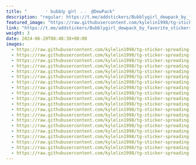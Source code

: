 ```yaml
---
title: "       ◜ 𝖻𝗎𝖻𝖻𝗅𝗒 𝗀𝗂r𝗅  ៸ ៸  @DewPack‌"
description: "regular: https://t.me/addstickers/Bubblygirl_dewpack_by_favorite_stickers_bot"
featured_image: "https://raw.githubusercontent.com/kylelin1998/tg-sticker-spreading-worldwide-images/main/img/cfd07686-f3b2-42f0-8f2d-dafaa5278f9b.jpg"
link: "https://t.me/addstickers/Bubblygirl_dewpack_by_favorite_stickers_bot"
weight: 3
date: 2024-06-20T08:48:38+08:00
images:
  - https://raw.githubusercontent.com/kylelin1998/tg-sticker-spreading-worldwide-images/main/img/cfd07686-f3b2-42f0-8f2d-dafaa5278f9b.jpg
  - https://raw.githubusercontent.com/kylelin1998/tg-sticker-spreading-worldwide-images/main/img/847314d7-c6a9-4695-8291-5b1ad9166d7a.jpg
  - https://raw.githubusercontent.com/kylelin1998/tg-sticker-spreading-worldwide-images/main/img/5f7f7d5f-1a7c-4c8e-bfc8-f479ff34d5d4.jpg
  - https://raw.githubusercontent.com/kylelin1998/tg-sticker-spreading-worldwide-images/main/img/44b0d7ae-de79-4a32-90ed-83162a6b7cbc.jpg
  - https://raw.githubusercontent.com/kylelin1998/tg-sticker-spreading-worldwide-images/main/img/a72d8ce2-7500-4a88-ab44-1c488a891813.jpg
  - https://raw.githubusercontent.com/kylelin1998/tg-sticker-spreading-worldwide-images/main/img/04dd456a-8410-4581-a622-28e25af0adac.jpg
  - https://raw.githubusercontent.com/kylelin1998/tg-sticker-spreading-worldwide-images/main/img/31b4946f-6e34-4b21-835b-1961d8f07a21.jpg
  - https://raw.githubusercontent.com/kylelin1998/tg-sticker-spreading-worldwide-images/main/img/42bce213-c9f7-4082-96f7-91eebec2c356.jpg
  - https://raw.githubusercontent.com/kylelin1998/tg-sticker-spreading-worldwide-images/main/img/f8283314-fb21-4d15-842e-5df159b04b2c.jpg
  - https://raw.githubusercontent.com/kylelin1998/tg-sticker-spreading-worldwide-images/main/img/356e9b4c-8bef-47ec-bfa1-07c528f97940.jpg
  - https://raw.githubusercontent.com/kylelin1998/tg-sticker-spreading-worldwide-images/main/img/4a9de86d-0894-4ef0-b686-0c136e5869aa.jpg
  - https://raw.githubusercontent.com/kylelin1998/tg-sticker-spreading-worldwide-images/main/img/82888138-ba6e-4e0f-b416-c03e9015a795.jpg
  - https://raw.githubusercontent.com/kylelin1998/tg-sticker-spreading-worldwide-images/main/img/db400645-856c-4836-8e5f-ea07837b7460.jpg
  - https://raw.githubusercontent.com/kylelin1998/tg-sticker-spreading-worldwide-images/main/img/f8310876-21a8-4905-a451-b99568c80ddd.jpg
  - https://raw.githubusercontent.com/kylelin1998/tg-sticker-spreading-worldwide-images/main/img/d3df716c-3ea5-4213-94b6-049d59b1b899.jpg
  - https://raw.githubusercontent.com/kylelin1998/tg-sticker-spreading-worldwide-images/main/img/6d483c4a-64ad-4dd3-8652-7a8f572c917d.jpg
  - https://raw.githubusercontent.com/kylelin1998/tg-sticker-spreading-worldwide-images/main/img/9fbeb4ba-a609-4cc9-af4d-eaba7f820740.jpg
  - https://raw.githubusercontent.com/kylelin1998/tg-sticker-spreading-worldwide-images/main/img/c286a047-97df-47cd-a505-569ca4893e0c.jpg
  - https://raw.githubusercontent.com/kylelin1998/tg-sticker-spreading-worldwide-images/main/img/6a4ff266-4cd9-4044-8e64-73812b131e2a.jpg
  - https://raw.githubusercontent.com/kylelin1998/tg-sticker-spreading-worldwide-images/main/img/91b5ea61-199a-4416-9393-bfea11efc9ce.jpg
---
```

